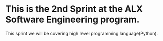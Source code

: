 # This is the 2nd Sprint at the ALX Software Engineering program.
This sprint we will be covering high level programming language(Python).

